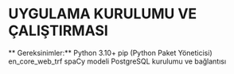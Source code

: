 # UYGULAMA KURULUMU VE ÇALIŞTIRMASI
** Gereksinimler:**
Python 3.10+
pip (Python Paket Yöneticisi)
en_core_web_trf spaCy modeli
PostgreSQL kurulumu ve bağlantısı
